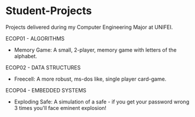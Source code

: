 # Student-Projects
Projects delivered during my Computer Engineering Major at UNIFEI.

ECOP01 - ALGORITHMS 

- Memory Game: A small, 2-player, memory game with letters of the alphabet. 

ECOP02 - DATA STRUCTURES

- Freecell: A more robust, ms-dos like, single player card-game. 


ECOP04 - EMBEDDED SYSTEMS

- Exploding Safe: A simulation of a safe - if you get your password wrong 3 times you'll face eminent explosion!
